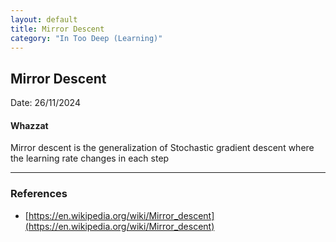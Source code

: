 ```yaml
---
layout: default
title: Mirror Descent
category: "In Too Deep (Learning)"
---
```

## Mirror Descent

Date: 26/11/2024

#### Whazzat
Mirror descent is the generalization of Stochastic gradient descent where the learning rate changes in each step


---
### References
- [https://en.wikipedia.org/wiki/Mirror_descent](https://en.wikipedia.org/wiki/Mirror_descent)